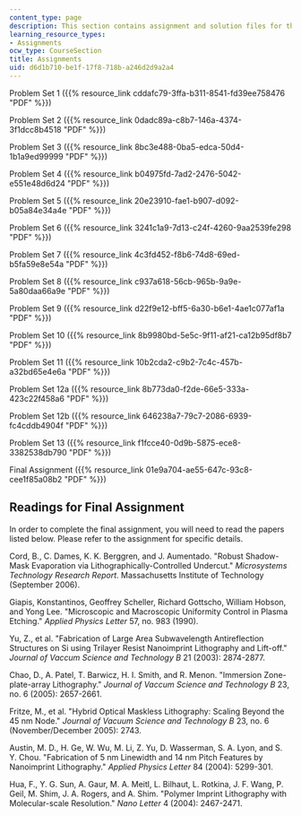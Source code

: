 ```yaml
---
content_type: page
description: This section contains assignment and solution files for the course assignments.
learning_resource_types:
- Assignments
ocw_type: CourseSection
title: Assignments
uid: d6d1b710-be1f-17f8-718b-a246d2d9a2a4
---
```


Problem Set 1 ({{% resource_link cddafc79-3ffa-b311-8541-fd39ee758476 "PDF" %}})

Problem Set 2 ({{% resource_link 0dadc89a-c8b7-146a-4374-3f1dcc8b4518 "PDF" %}})

Problem Set 3 ({{% resource_link 8bc3e488-0ba5-edca-50d4-1b1a9ed99999 "PDF" %}})

Problem Set 4 ({{% resource_link b04975fd-7ad2-2476-5042-e551e48d6d24 "PDF" %}})

Problem Set 5 ({{% resource_link 20e23910-fae1-b907-d092-b05a84e34a4e "PDF" %}})

Problem Set 6 ({{% resource_link 3241c1a9-7d13-c24f-4260-9aa2539fe298 "PDF" %}})

Problem Set 7 ({{% resource_link 4c3fd452-f8b6-74d8-69ed-b5fa59e8e54a "PDF" %}})

Problem Set 8 ({{% resource_link c937a618-56cb-965b-9a9e-5a80daa66a9e "PDF" %}})

Problem Set 9 ({{% resource_link d22f9e12-bff5-6a30-b6e1-4ae1c077af1a "PDF" %}})

Problem Set 10 ({{% resource_link 8b9980bd-5e5c-9f11-af21-ca12b95df8b7 "PDF" %}})

Problem Set 11 ({{% resource_link 10b2cda2-c9b2-7c4c-457b-a32bd65e4e6a "PDF" %}})

Problem Set 12a ({{% resource_link 8b773da0-f2de-66e5-333a-423c22f458a6 "PDF" %}})

Problem Set 12b ({{% resource_link 646238a7-79c7-2086-6939-fc4cddb4904f "PDF" %}})

Problem Set 13 ({{% resource_link f1fcce40-0d9b-5875-ece8-3382538db790 "PDF" %}})

Final Assignment ({{% resource_link 01e9a704-ae55-647c-93c8-cee1f85a08b2 "PDF" %}})

Readings for Final Assignment
-----------------------------

In order to complete the final assignment, you will need to read the papers listed below. Please refer to the assignment for specific details.

Cord, B., C. Dames, K. K. Berggren, and J. Aumentado. "Robust Shadow-Mask Evaporation via Lithographically-Controlled Undercut." _Microsystems Technology Research Report_. Massachusetts Institute of Technology (September 2006).

Giapis, Konstantinos, Geoffrey Scheller, Richard Gottscho, William Hobson, and Yong Lee. "Microscopic and Macroscopic Uniformity Control in Plasma Etching." _Applied Physics Letter_ 57, no. 983 (1990).

Yu, Z., et al. "Fabrication of Large Area Subwavelength Antireflection Structures on Si using Trilayer Resist Nanoimprint Lithography and Lift-off." _Journal of Vaccum Science and Technology B_ 21 (2003): 2874-2877.

Chao, D., A. Patel, T. Barwicz, H. I. Smith, and R. Menon. "Immersion Zone-plate-array Lithography." _Journal of Vaccum Science and Technology B_ 23, no. 6 (2005): 2657-2661.

Fritze, M., et al. "Hybrid Optical Maskless Lithography: Scaling Beyond the 45 nm Node." _Journal of Vacuum Science and Technology B_ 23, no. 6 (November/December 2005): 2743.

Austin, M. D., H. Ge, W. Wu, M. Li, Z. Yu, D. Wasserman, S. A. Lyon, and S. Y. Chou. "Fabrication of 5 nm Linewidth and 14 nm Pitch Features by Nanoimprint Lithography." _Applied Physics Letter_ 84 (2004): 5299-301.

Hua, F., Y. G. Sun, A. Gaur, M. A. Meitl, L. Bilhaut, L. Rotkina, J. F. Wang, P. Geil, M. Shim, J. A. Rogers, and A. Shim. "Polymer Imprint Lithography with Molecular-scale Resolution." _Nano Letter_ 4 (2004): 2467-2471.